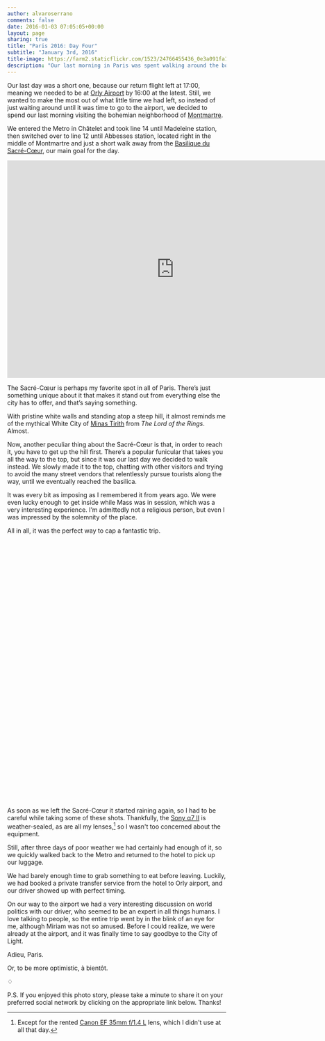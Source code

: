 ```yaml
---
author: alvaroserrano
comments: false
date: 2016-01-03 07:05:05+00:00
layout: page
sharing: true
title: "Paris 2016: Day Four"
subtitle: "January 3rd, 2016"
title-image: https://farm2.staticflickr.com/1523/24766455436_0e3a091fa1_o.jpg
description: "Our last morning in Paris was spent walking around the bohemian neighborhood of Montmartre, including a visit to the Sacré-Coeur."
---
```


Our last day was a short one, because our return flight left at 17:00, meaning we needed to be at [Orly Airport](https://en.wikipedia.org/wiki/Orly_Airport) by 16:00 at the latest. Still, we wanted to make the most out of what little time we had left, so instead of just waiting around until it was time to go to the airport, we decided to spend our last morning visiting the bohemian neighborhood of [Montmartre](https://en.wikipedia.org/wiki/Montmartre).

We entered the Metro in Châtelet and took line 14 until Madeleine station, then switched over to line 12 until Abbesses station, located right in the middle of Montmartre and just a short walk away from the [Basilique du Sacré-Cœur](https://en.wikipedia.org/wiki/Sacré-Cœur,_Paris), our main goal for the day.

<section class="google-maps"><iframe src="https://www.google.com/maps/embed?pb=!1m28!1m12!1m3!1d20994.413022989807!2d2.3235466306947155!3d48.87152624566772!2m3!1f0!2f0!3f0!3m2!1i1024!2i768!4f13.1!4m13!3e3!4m5!1s0x47e66e1f0003ec0d%3A0x43cf1f235a913008!2sCh%C3%A2telet%2C+75001+Paris!3m2!1d48.8586927!2d2.3473009!4m5!1s0x47e66e44fe8e24b7%3A0xee8a3e6a9aa64758!2sAbbesses%2C+Par%C3%ADs%2C+Francia!3m2!1d48.884304!2d2.338559!5e0!3m2!1sen!2ses!4v1454498286080" width="768" height="500" frameborder="0" style="border:0" allowfullscreen></iframe></section>

The Sacré-Cœur is perhaps my favorite spot in all of Paris. There’s just something unique about it that makes it stand out from everything else the city has to offer, and that’s saying something.

With pristine white walls and standing atop a steep hill, it almost reminds me of the mythical White City of [Minas Tirith](https://en.wikipedia.org/wiki/Minas_Tirith) from _The Lord of the Rings_. Almost.

Now, another peculiar thing about the Sacré-Cœur is that, in order to reach it, you have to get up the hill first. There’s a popular funicular that takes you all the way to the top, but since it was our last day we decided to walk instead. We slowly made it to the top, chatting with other visitors and trying to avoid the many street vendors that relentlessly pursue tourists along the way, until we eventually reached the basilica.

It was every bit as imposing as I remembered it from years ago. We were even lucky enough to get inside while Mass was in session, which was a very interesting experience. I’m admittedly not a religious person, but even I was impressed by the solemnity of the place.

All in all, it was the perfect way to cap a fantastic trip.

<section class="photoset">
	<figure class="full-width">
		<a class="fancybox" rel="galleryParis4" href="https://farm2.staticflickr.com/1568/24163829324_37183225b8_o.jpg"><img src="https://farm2.staticflickr.com/1568/24163829324_37183225b8_o.jpg" alt="" /></a>
	</figure>
	<figure class="sidebyside">
		<div class="stretchy-wrapper" style="padding-bottom:34.25%">
			<a class="fancybox" rel="galleryParis4" href="https://farm2.staticflickr.com/1553/24497155970_24171057fc_o.jpg"><img src="https://farm2.staticflickr.com/1553/24497155970_24171057fc_o.jpg" alt="" /></a>
			<a class="fancybox" rel="galleryParis4" href="https://farm2.staticflickr.com/1447/24699557101_b55aa172e5_o.jpg"><img src="https://farm2.staticflickr.com/1447/24699557101_b55aa172e5_o.jpg" alt="" /></a>
		</div>
	</figure>
	<figure class="sidebyside">
		<div class="stretchy-wrapper" style="padding-bottom:35.5%">
			<a class="fancybox" rel="galleryParis4" href="https://farm2.staticflickr.com/1524/24425014809_35ed90cae9_o.jpg"><img src="https://farm2.staticflickr.com/1524/24425014809_35ed90cae9_o.jpg" alt="" /></a>
			<a class="fancybox" rel="galleryParis4" href="https://farm2.staticflickr.com/1537/24766832026_7d0d2f9afc_o.jpg"><img src="https://farm2.staticflickr.com/1537/24766832026_7d0d2f9afc_o.jpg" alt="" /></a>
		</div>
	</figure>
	<figure class="full-width">
		<a class="fancybox" rel="galleryParis4" href="https://farm2.staticflickr.com/1447/24792682145_2cd379aa25_o.jpg"><img src="https://farm2.staticflickr.com/1447/24792682145_2cd379aa25_o.jpg" alt="" /></a>
	</figure>
	<figure class="sidebyside">
		<div class="stretchy-wrapper" style="padding-bottom:39.59%">
			<a class="fancybox" rel="galleryParis4" href="https://farm2.staticflickr.com/1475/24425014749_0d81b2c167_o.jpg"><img src="https://farm2.staticflickr.com/1475/24425014749_0d81b2c167_o.jpg" alt="" /></a>
			<a class="fancybox" rel="galleryParis4" href="https://farm2.staticflickr.com/1523/24766455436_0e3a091fa1_o.jpg"><img src="https://farm2.staticflickr.com/1523/24766455436_0e3a091fa1_o.jpg" alt="" /></a>
		</div>
	</figure>
	<figure class="full-width">
		<a class="fancybox" rel="galleryParis4" href="https://farm2.staticflickr.com/1560/24674856852_6d44d9af2a_o.jpg"><img src="https://farm2.staticflickr.com/1560/24674856852_6d44d9af2a_o.jpg" alt="" /></a>
	</figure>
	<figure class="full-width">
		<a class="fancybox" rel="galleryParis4" href="https://farm2.staticflickr.com/1575/24766455676_0a64ef8149_o.jpg"><img src="https://farm2.staticflickr.com/1575/24766455676_0a64ef8149_o.jpg" alt="" /></a>
	</figure>
</section>

As soon as we left the Sacré-Cœur it started raining again, so I had to be careful while taking some of these shots. Thankfully, the [Sony α7 II](http://www.amazon.com/dp/B00PX8CHO6/?tag=analogsens-20) is weather-sealed, as are all my lenses,[^DayFour1] so I wasn't too concerned about the equipment.

[^DayFour1]: Except for the rented [Canon EF 35mm f/1.4 L](http://www.amazon.com/dp/B00009R6WY/?tag=analogsens-20) lens, which I didn't use at all that day.

Still, after three days of poor weather we had certainly had enough of it, so we quickly walked back to the Metro and returned to the hotel to pick up our luggage.

We had barely enough time to grab something to eat before leaving. Luckily, we had booked a private transfer service from the hotel to Orly airport, and our driver showed up with perfect timing.

On our way to the airport we had a very interesting discussion on world politics with our driver, who seemed to be an expert in all things humans. I love talking to people, so the entire trip went by in the blink of an eye for me, although Miriam was not so amused. Before I could realize, we were already at the airport, and it was finally time to say goodbye to the City of Light.

Adieu, Paris.

Or, to be more optimistic, à bientôt.

<p class="card-separator">♢</p>

P.S. If you enjoyed this photo story, please take a minute to share it on your preferred social network by clicking on the appropriate link below. Thanks!